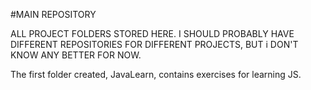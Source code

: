 #MAIN REPOSITORY

ALL PROJECT FOLDERS STORED HERE.
I SHOULD PROBABLY HAVE DIFFERENT REPOSITORIES FOR DIFFERENT PROJECTS, BUT i DON'T KNOW ANY BETTER FOR NOW.

The first folder created, JavaLearn, contains exercises for learning JS.

